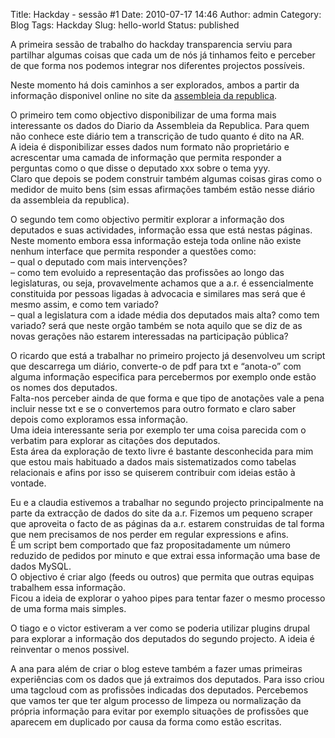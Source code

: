 Title: Hackday - sessão #1
Date: 2010-07-17 14:46
Author: admin
Category: Blog
Tags: Hackday
Slug: hello-world
Status: published

A primeira sessão de trabalho do hackday transparencia serviu para partilhar algumas coisas que cada um de nós já tinhamos feito e perceber de que forma nos podemos integrar nos diferentes projectos possíveis.

Neste momento há dois caminhos a ser explorados, ambos a partir da informação disponivel online no site da [assembleia da republica](http://www.parlamento.pt/).

O primeiro tem como objectivo disponibilizar de uma forma mais interessante os dados do Diario da Assembleia da Republica. Para quem não conhece este diário tem a transcrição de tudo quanto é dito na AR.  
A ideia é disponibilizar esses dados num formato não proprietário e acrescentar uma camada de informação que permita responder a perguntas como o que disse o deputado xxx sobre o tema yyy.  
Claro que depois se podem construir também algumas coisas giras como o medidor de muito bens (sim essas afirmações também estão nesse diário da assembleia da republica).

O segundo tem como objectivo permitir explorar a informação dos deputados e suas actividades, informação essa que está nestas páginas.  
Neste momento embora essa informação esteja toda online não existe nenhum interface que permita responder a questões como:  
– qual o deputado com mais intervenções?  
– como tem evoluido a representação das profissões ao longo das legislaturas, ou seja, provavelmente achamos que a a.r. é essencialmente constituida por pessoas ligadas à advocacia e similares mas será que é mesmo assim, e como tem variado?  
– qual a legislatura com a idade média dos deputados mais alta? como tem variado? será que neste orgão também se nota aquilo que se diz de as novas gerações não estarem interessadas na participação pública?

O ricardo que está a trabalhar no primeiro projecto já desenvolveu um script que descarrega um diário, converte-o de pdf para txt e “anota-o” com alguma informação especifica para percebermos por exemplo onde estão os nomes dos deputados.  
Falta-nos perceber ainda de que forma e que tipo de anotações vale a pena incluir nesse txt e se o convertemos para outro formato e claro saber depois como exploramos essa informação.  
Uma ideia interessante seria por exemplo ter uma coisa parecida com o verbatim para explorar as citações dos deputados.  
Esta área da exploração de texto livre é bastante desconhecida para mim que estou mais habituado a dados mais sistematizados como tabelas relacionais e afins por isso se quiserem contribuir com ideias estão à vontade.

Eu e a claudia estivemos a trabalhar no segundo projecto principalmente na parte da extracção de dados do site da a.r. Fizemos um pequeno scraper que aproveita o facto de as páginas da a.r. estarem construidas de tal forma que nem precisamos de nos perder em regular expressions e afins.  
É um script bem comportado que faz propositadamente um número reduzido de pedidos por minuto e que extrai essa informação uma base de dados MySQL.  
O objectivo é criar algo (feeds ou outros) que permita que outras equipas trabalhem essa informação.  
Ficou a ideia de explorar o yahoo pipes para tentar fazer o mesmo processo de uma forma mais simples.

O tiago e o victor estiveram a ver como se poderia utilizar plugins drupal para explorar a informação dos deputados do segundo projecto. A ideia é reinventar o menos possivel.

A ana para além de criar o blog esteve também a fazer umas primeiras experiências com os dados que já extraimos dos deputados. Para isso criou uma tagcloud com as profissões indicadas dos deputados. Percebemos que vamos ter que ter algum processo de limpeza ou normalização da própria informação para evitar por exemplo situações de profissões que aparecem em duplicado por causa da forma como estão escritas.
